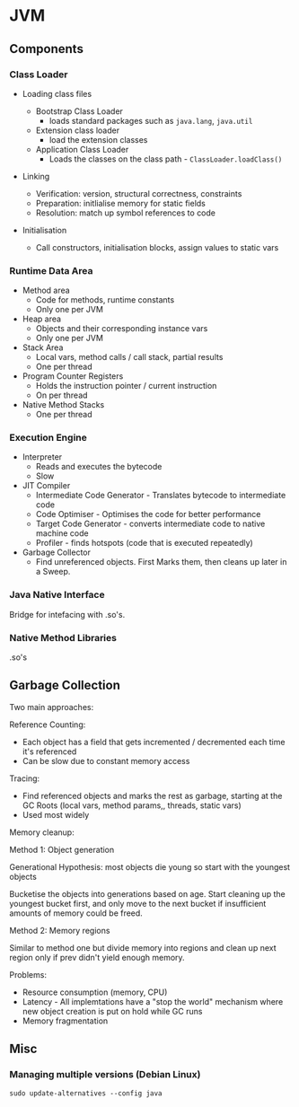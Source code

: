 # JVM

## Components


### Class Loader

* Loading class files
  * Bootstrap Class Loader
     * loads standard packages such as `java.lang`, `java.util`
  * Extension class loader
     * load the extension classes
  * Application Class Loader
     * Loads the classes on the class path - `ClassLoader.loadClass()`


* Linking
  * Verification: version, structural correctness, constraints
  * Preparation: initlialise memory for static fields
  * Resolution: match up symbol references to code
* Initialisation
  * Call constructors, initialisation blocks, assign values to static vars


### Runtime Data Area

* Method area
  * Code for methods, runtime constants
  * Only one per JVM
* Heap area
  * Objects and their corresponding instance vars
  * Only one per JVM
* Stack Area
  * Local vars, method calls / call stack, partial results
  * One per thread
* Program Counter Registers
  * Holds the instruction pointer / current instruction
  * On per thread
* Native Method Stacks
  * One per thread

### Execution Engine

* Interpreter
  * Reads and executes the bytecode
  * Slow
* JIT Compiler
  * Intermediate Code Generator - Translates bytecode to intermediate code
  * Code Optimiser - Optimises the code for better performance
  * Target Code Generator - converts intermediate code to native machine code
  * Profiler - finds hotspots (code that is executed repeatedly)
* Garbage Collector
  * Find unreferenced objects. First Marks them, then cleans up later in a Sweep.

### Java Native Interface

Bridge for intefacing with .so's.

### Native Method Libraries

.so's 



## Garbage Collection


Two main approaches:

Reference Counting:
* Each object has a field that gets incremented / decremented each time it's referenced
* Can be slow due to constant memory access

Tracing:
* Find referenced objects and marks the rest as garbage, starting at the GC Roots (local vars, method params,, threads, static vars)
* Used most widely


Memory cleanup:

Method 1: Object generation

Generational Hypothesis: most objects die young so start with the youngest objects

Bucketise the objects into generations based on age. Start cleaning up the youngest bucket first, and only move to the next bucket if insufficient amounts of memory could be freed.


Method 2: Memory regions

Similar to method one but divide memory into regions and clean up next region only if prev didn't yield enough memory. 

Problems:

* Resource consumption (memory, CPU)
* Latency - All implemtations have a "stop the world" mechanism where new object creation is put on hold while GC runs
* Memory fragmentation



## Misc

### Managing multiple versions (Debian Linux)

`sudo update-alternatives --config java`



